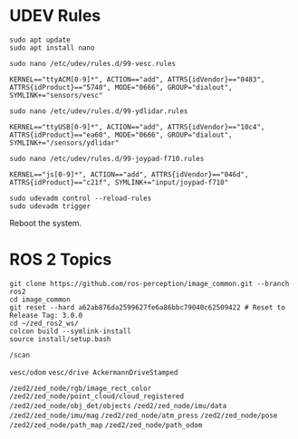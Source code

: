 # UDEV Rules

```
sudo apt update
sudo apt install nano
```

`sudo nano /etc/udev/rules.d/99-vesc.rules`

`KERNEL=="ttyACM[0-9]*", ACTION=="add", ATTRS{idVendor}=="0483", ATTRS{idProduct}=="5740", MODE="0666", GROUP="dialout", SYMLINK+="sensors/vesc"`

`sudo nano /etc/udev/rules.d/99-ydlidar.rules`

`KERNEL=="ttyUSB[0-9]*", ACTION=="add", ATTRS{idVendor}=="10c4", ATTRS{idProduct}=="ea60", MODE="0666", GROUP="dialout", SYMLINK+="/sensors/ydlidar"`

`sudo nano /etc/udev/rules.d/99-joypad-f710.rules`

`KERNEL=="js[0-9]*", ACTION=="add", ATTRS{idVendor}=="046d", ATTRS{idProduct}=="c21f", SYMLINK+="input/joypad-f710"`

```
sudo udevadm control --reload-rules
sudo udevadm trigger
```

Reboot the system.

# ROS 2 Topics

```
git clone https://github.com/ros-perception/image_common.git --branch ros2
cd image_common
git reset --hard a62ab876da2599627fe6a86bbc79040c62509422 # Reset to Release Tag: 3.0.0
cd ~/zed_ros2_ws/
colcon build --symlink-install
source install/setup.bash
```

`/scan`

`vesc/odom`
`vesc/drive AckermannDriveStamped`

`/zed2/zed_node/rgb/image_rect_color`
`/zed2/zed_node/point_cloud/cloud_registered`
`/zed2/zed_node/obj_det/objects`
`/zed2/zed_node/imu/data`
`/zed2/zed_node/imu/mag`
`/zed2/zed_node/atm_press`
`/zed2/zed_node/pose`
`/zed2/zed_node/path_map`
`/zed2/zed_node/path_odom`



